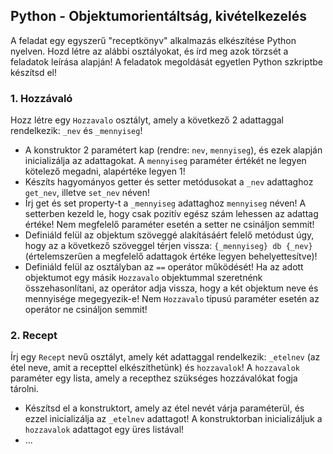 <style>
	h1:first-of-type { display: none; }
</style>

# Szkriptnyelvek - 4. gyakorló feladatsor

## Python - Objektumorientáltság, kivételkezelés


A feladat egy egyszerű "receptkönyv" alkalmazás elkészítése Python nyelven. Hozd létre az alábbi osztályokat, és írd meg azok törzsét a feladatok leírása alapján! A feladatok megoldását egyetlen Python szkriptbe készítsd el!


### 1. Hozzávaló

Hozz létre egy `Hozzavalo` osztályt, amely a következő 2 adattaggal rendelkezik: `_nev` és `_mennyiseg`!

* A konstruktor 2 paramétert kap (rendre: `nev`, `mennyiseg`), és ezek alapján inicializálja az adattagokat. A `mennyiseg` paraméter értékét ne legyen kötelező megadni, alapértéke legyen 1!
* Készíts hagyományos getter és setter metódusokat a `_nev` adattaghoz `get_nev`, illetve `set_nev` néven!
* Írj get és set property-t a `_mennyiseg` adattaghoz `mennyiseg` néven! A setterben kezeld le, hogy csak pozitív egész szám lehessen az adattag értéke! Nem megfelelő paraméter esetén a setter ne csináljon semmit!
* Definiáld felül az objektum szöveggé alakításáért felelő metódust úgy, hogy az a következő szöveggel térjen vissza: `{_mennyiseg} db {_nev}` (értelemszerűen a megfelelő adattagok értéke legyen behelyettesítve)!
* Definiáld felül az osztályban az `==` operátor működését! Ha az adott objektumot egy másik `Hozzavalo` objektummal szeretnénk összehasonlítani, az operátor adja vissza, hogy a két objektum neve és mennyisége megegyezik-e! Nem `Hozzavalo` típusú paraméter esetén az operátor ne csináljon semmit!


### 2. Recept

Írj egy `Recept` nevű osztályt, amely két adattaggal rendelkezik: `_etelnev` (az étel neve, amit a recepttel elkészíthetünk) és `hozzavalok`! A `hozzavalok` paraméter egy lista, amely a recepthez szükséges hozzávalókat fogja tárolni.

* Készítsd el a konstruktort, amely az étel nevét várja paraméterül, és ezzel inicializálja az `_etelnev` adattagot! A konstruktorban inicializáljuk a `hozzavalok` adattagot egy üres listával!
* ...

